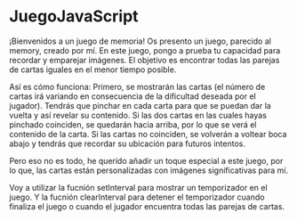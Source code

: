 # JuegoJavaScript

¡Bienvenidos a un juego de memoria! Os presento un juego, parecido al memory, creado por mí.
En este juego, pongo a prueba tu capacidad para recordar y emparejar imágenes. El objetivo es encontrar todas las parejas de cartas iguales en el menor tiempo posible.

Así es cómo funciona:
Primero, se mostrarán las cartas (el número de cartas irá variando en consecuencia de la dificultad deseada por el jugador).
Tendrás que pinchar en cada carta para que se puedan dar la vuelta y así revelar su contenido.
Si las dos cartas en las cuales hayas pinchado coinciden, se quedarán hacia arriba, por lo que se verá el contenido de la carta.
Si las cartas no coinciden, se volverán a voltear boca abajo y tendrás que recordar su ubicación para futuros intentos.

Pero eso no es todo, he querido añadir un toque especial a este juego, por lo que, las cartas están personalizadas con imágenes significativas para mí.

Voy a utilizar la fucnión setInterval para mostrar un temporizador en el juego. Y la fucnión clearInterval para detener el temporizador cuando finaliza el juego o cuando el jugador encuentra todas las parejas de cartas.
